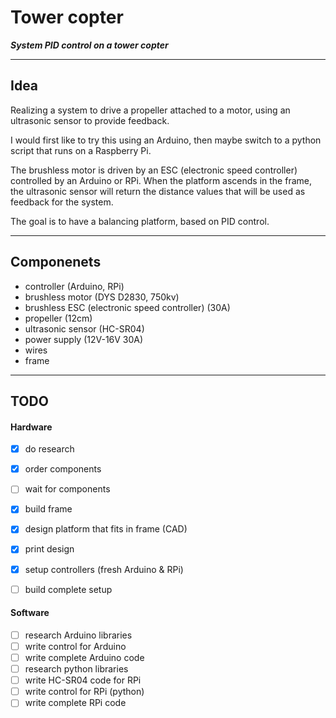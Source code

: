 # Tower copter

***System PID control on a tower copter***

---
## Idea

Realizing a system to drive a propeller attached to a motor, using an ultrasonic sensor to provide feedback. 

I would first like to try this using an Arduino, then maybe switch to a python script that runs on a Raspberry Pi.

The brushless motor is driven by an ESC (electronic speed controller) controlled by an Arduino or RPi. When the platform ascends in the frame, the ultrasonic sensor will return the distance values that will be used as feedback for the system.

The goal is to have a balancing platform, based on PID control.

---

## Componenets

* controller (Arduino, RPi)
* brushless motor (DYS D2830, 750kv)
* brushless ESC (electronic speed controller) (30A)
* propeller (12cm)
* ultrasonic sensor (HC-SR04)
* power supply (12V-16V 30A)
* wires
* frame

---

## TODO

#### Hardware
* [X] do research
* [X] order components
* [ ] wait for components
* [X] build frame
* [X] design platform that fits in frame (CAD)
* [X] print design
* [X] setup controllers (fresh Arduino & RPi)
* [ ] build complete setup


#### Software
* [ ] research Arduino libraries
* [ ] write control for Arduino
* [ ] write complete Arduino code
* [ ] research python libraries
* [ ] write HC-SR04 code for RPi
* [ ] write control for RPi (python)
* [ ] write complete RPi code
